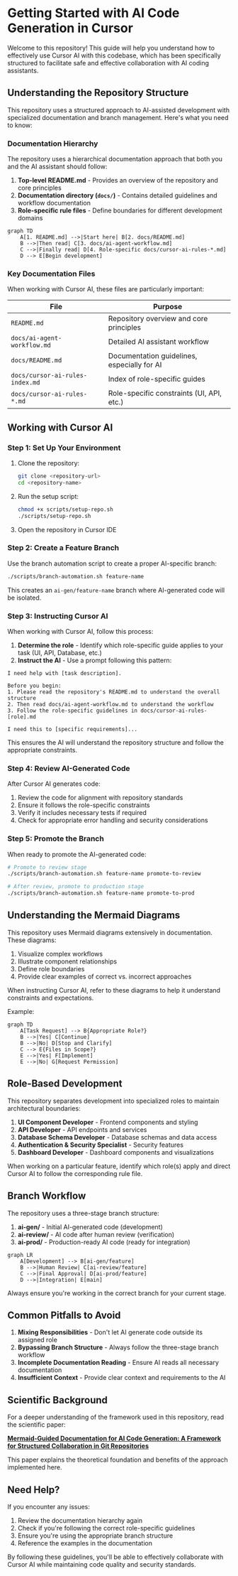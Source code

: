 # Getting Started with AI Code Generation in Cursor

Welcome to this repository! This guide will help you understand how to effectively use Cursor AI with this codebase, which has been specifically structured to facilitate safe and effective collaboration with AI coding assistants.

## Understanding the Repository Structure

This repository uses a structured approach to AI-assisted development with specialized documentation and branch management. Here's what you need to know:

### Documentation Hierarchy

The repository uses a hierarchical documentation approach that both you and the AI assistant should follow:

1. **Top-level README.md** - Provides an overview of the repository and core principles
2. **Documentation directory (`docs/`)** - Contains detailed guidelines and workflow documentation
3. **Role-specific rule files** - Define boundaries for different development domains

```mermaid
graph TD
    A[1. README.md] -->|Start here| B[2. docs/README.md]
    B -->|Then read| C[3. docs/ai-agent-workflow.md]
    C -->|Finally read| D[4. Role-specific docs/cursor-ai-rules-*.md]
    D --> E[Begin development]
```

### Key Documentation Files

When working with Cursor AI, these files are particularly important:

| File | Purpose |
|------|---------|
| `README.md` | Repository overview and core principles |
| `docs/ai-agent-workflow.md` | Detailed AI assistant workflow |
| `docs/README.md` | Documentation guidelines, especially for AI |
| `docs/cursor-ai-rules-index.md` | Index of role-specific guides |
| `docs/cursor-ai-rules-*.md` | Role-specific constraints (UI, API, etc.) |

## Working with Cursor AI

### Step 1: Set Up Your Environment

1. Clone the repository:
   ```bash
   git clone <repository-url>
   cd <repository-name>
   ```

2. Run the setup script:
   ```bash
   chmod +x scripts/setup-repo.sh
   ./scripts/setup-repo.sh
   ```

3. Open the repository in Cursor IDE

### Step 2: Create a Feature Branch

Use the branch automation script to create a proper AI-specific branch:

```bash
./scripts/branch-automation.sh feature-name
```

This creates an `ai-gen/feature-name` branch where AI-generated code will be isolated.

### Step 3: Instructing Cursor AI

When working with Cursor AI, follow this process:

1. **Determine the role** - Identify which role-specific guide applies to your task (UI, API, Database, etc.)
2. **Instruct the AI** - Use a prompt following this pattern:

```
I need help with [task description].

Before you begin:
1. Please read the repository's README.md to understand the overall structure
2. Then read docs/ai-agent-workflow.md to understand the workflow
3. Follow the role-specific guidelines in docs/cursor-ai-rules-[role].md

I need this to [specific requirements]...
```

This ensures the AI will understand the repository structure and follow the appropriate constraints.

### Step 4: Review AI-Generated Code

After Cursor AI generates code:

1. Review the code for alignment with repository standards
2. Ensure it follows the role-specific constraints
3. Verify it includes necessary tests if required
4. Check for appropriate error handling and security considerations

### Step 5: Promote the Branch

When ready to promote the AI-generated code:

```bash
# Promote to review stage
./scripts/branch-automation.sh feature-name promote-to-review

# After review, promote to production stage
./scripts/branch-automation.sh feature-name promote-to-prod
```

## Understanding the Mermaid Diagrams

This repository uses Mermaid diagrams extensively in documentation. These diagrams:

1. Visualize complex workflows
2. Illustrate component relationships
3. Define role boundaries
4. Provide clear examples of correct vs. incorrect approaches

When instructing Cursor AI, refer to these diagrams to help it understand constraints and expectations.

Example:

```mermaid
graph TD
    A[Task Request] --> B{Appropriate Role?}
    B -->|Yes| C[Continue]
    B -->|No| D[Stop and Clarify]
    C --> E{Files in Scope?}
    E -->|Yes| F[Implement]
    E -->|No| G[Request Permission]
```

## Role-Based Development

This repository separates development into specialized roles to maintain architectural boundaries:

1. **UI Component Developer** - Frontend components and styling
2. **API Developer** - API endpoints and services
3. **Database Schema Developer** - Database schemas and data access
4. **Authentication & Security Specialist** - Security features
5. **Dashboard Developer** - Dashboard components and visualizations

When working on a particular feature, identify which role(s) apply and direct Cursor AI to follow the corresponding rule file.

## Branch Workflow

The repository uses a three-stage branch structure:

1. **ai-gen/** - Initial AI-generated code (development)
2. **ai-review/** - AI code after human review (verification)
3. **ai-prod/** - Production-ready AI code (ready for integration)

```mermaid
graph LR
    A[Development] --> B[ai-gen/feature]
    B -->|Human Review| C[ai-review/feature]
    C -->|Final Approval| D[ai-prod/feature]
    D -->|Integration| E[main]
```

Always ensure you're working in the correct branch for your current stage.

## Common Pitfalls to Avoid

1. **Mixing Responsibilities** - Don't let AI generate code outside its assigned role
2. **Bypassing Branch Structure** - Always follow the three-stage branch workflow
3. **Incomplete Documentation Reading** - Ensure AI reads all necessary documentation
4. **Insufficient Context** - Provide clear context and requirements to the AI

## Scientific Background

For a deeper understanding of the framework used in this repository, read the scientific paper:

**[Mermaid-Guided Documentation for AI Code Generation: A Framework for Structured Collaboration in Git Repositories](MermaidGuided_AI_CodeGen_Framework.md)**

This paper explains the theoretical foundation and benefits of the approach implemented here.

## Need Help?

If you encounter any issues:

1. Review the documentation hierarchy again
2. Check if you're following the correct role-specific guidelines
3. Ensure you're using the appropriate branch structure
4. Reference the examples in the documentation

By following these guidelines, you'll be able to effectively collaborate with Cursor AI while maintaining code quality and security standards. 